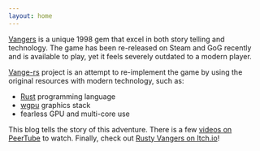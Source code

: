 ```yaml
---
layout: home
---
```


[Vangers](https://en.wikipedia.org/wiki/Vangers) is a unique 1998 gem that excel in both story telling and technology. The game has been re-released on Steam and GoG recently and is available to play, yet it feels severely outdated to a modern player.

[Vange-rs](https://github.com/kvark/vange-rs) project is an attempt to re-implement the game by using the original resources with modern technology, such as:
  - [Rust](https://www.rust-lang.org/) programming language
  - [wgpu](https://github.com/gfx-rs/wgpu) graphics stack
  - fearless GPU and multi-core use

This blog tells the story of this adventure. There is a few [videos on PeerTube](https://peertube.fidonet.io/video-channels/vangers_dev/videos) to watch. Finally, check out [Rusty Vangers on Itch.io](https://kvark.itch.io/vangers)!

